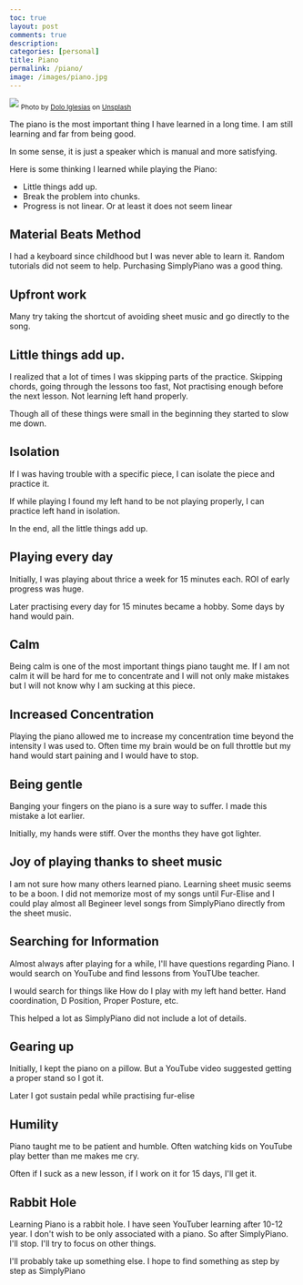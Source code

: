 ```yaml
---
toc: true
layout: post
comments: true
description:
categories: [personal]
title: Piano
permalink: /piano/
image: /images/piano.jpg
---
```

![](/images/piano.jpg)
<sub style="user-select: auto;">Photo by <a href="https://unsplash.com/@dolodol?utm_source=unsplash&amp;utm_medium=referral&amp;utm_content=creditCopyText" style="user-select: auto;">Dolo Iglesias</a> on <a href="https://unsplash.com/s/photos/piano?utm_source=unsplash&amp;utm_medium=referral&amp;utm_content=creditCopyText" style="user-select: auto;">Unsplash</a></sub>

The piano is the most important thing I have learned in a long time. I am still learning and far from being good.

In some sense, it is just a speaker which is manual and more satisfying.

Here is some thinking I learned while playing the Piano:

- Little things add up.
- Break the problem into chunks.
- Progress is not linear. Or at least it does not seem linear

## Material Beats Method

I had a keyboard since childhood but I was never able to learn it. Random tutorials did not seem to help. Purchasing SimplyPiano was a good thing.

## Upfront work

Many try taking the shortcut of avoiding sheet music and go directly to the song. 

## Little things add up.

I realized that a lot of times I was skipping parts of the practice. Skipping chords, going through the lessons too fast, Not practising enough before the next lesson. Not learning left hand properly.

Though all of these things were small in the beginning they started to slow me down.

## Isolation

If I was having trouble with a specific piece, I can isolate the piece and practice it.

If while playing I found my left hand to be not playing properly, I can practice left hand in isolation.

In the end, all the little things add up.

## Playing every day

Initially, I was playing about thrice a week for 15 minutes each. ROI of early progress was huge.

Later practising every day for 15 minutes became a hobby. Some days by hand would pain.

## Calm
Being calm is one of the most important things piano taught me. If I am not calm it will be hard for me to concentrate and I will not only make mistakes but I will not know why I am sucking at this piece.

## Increased Concentration

Playing the piano allowed me to increase my concentration time beyond the intensity I was used to. Often time my brain would be on full throttle but my hand would start paining and I would have to stop.

## Being gentle

Banging your fingers on the piano is a sure way to suffer. I made this mistake a lot earlier.

Initially, my hands were stiff. Over the months they have got lighter. 

## Joy of playing thanks to sheet music

I am not sure how many others learned piano. Learning sheet music seems to be a boon. I did not memorize most of my songs until Fur-Elise and I could play almost all Begineer level songs from SimplyPiano directly from the sheet music.

## Searching for Information 

Almost always after playing for a while, I'll have questions regarding Piano. I would search on YouTube and find lessons from YouTUbe teacher.

I would search for things like How do I play with my left hand better. Hand coordination, D Position, Proper Posture, etc. 

This helped a lot as SimplyPiano did not include a lot of details.

## Gearing up

Initially, I kept the piano on a pillow. But a YouTube video suggested getting a proper stand so I got it.

Later I got sustain pedal while practising fur-elise

## Humility

Piano taught me to be patient and humble. Often watching kids on YouTube play better than me makes me cry.

Often if I suck as a new lesson, if I work on it for 15 days, I'll get it.

## Rabbit Hole

Learning Piano is a rabbit hole. I have seen YouTuber learning after 10-12 year. I don't wish to be only associated with a piano. So after SimplyPiano. I'll stop. I'll try to focus on other things.

I'll probably take up something else. I hope to find something as step by step as SimplyPiano